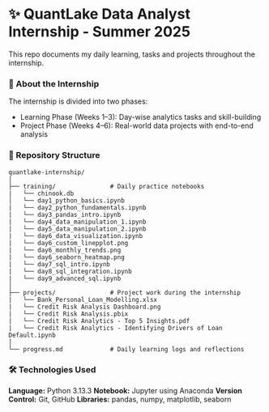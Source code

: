 # ✨ QuantLake Data Analyst Internship - Summer 2025

This repo documents my daily learning, tasks and projects throughout the internship.

### 🌟 About the Internship

The internship is divided into two phases:

- Learning Phase (Weeks 1–3): Day-wise analytics tasks and skill-building
- Project Phase (Weeks 4–6): Real-world data projects with end-to-end analysis

### 📁 Repository Structure

```
quantlake-internship/
│
├── training/               # Daily practice notebooks
|   └── chinook.db
│   └── day1_python_basics.ipynb
|   └── day2_python_fundamentals.ipynb
|   └── day3_pandas_intro.ipynb
|   └── day4_data_manipulation_1.ipynb
|   └── day5_data_manipulation_2.ipynb
|   └── day6_data_visualization.ipynb
|   └── day6_custom_linepplot.png
|   └── day6_monthly_trends.png
|   └── day6_seaborn_heatmap.png
|   └── day7_sql_intro.ipynb
|   └── day8_sql_integration.ipynb
|   └── day9_advanced_sql.ipynb
│
├── projects/               # Project work during the internship
|   └── Bank_Personal_Loan_Modelling.xlsx
|   └── Credit Risk Analysis Dashboard.png
|   └── Credit Risk Analysis.pbix
|   └── Credit Risk Analytics - Top 5 Insights.pdf
|   └── Credit Risk Analytics - Identifying Drivers of Loan Default.ipynb
│
└── progress.md             # Daily learning logs and reflections
```

### 🛠️ Technologies Used

**Language:** Python 3.13.3
**Notebook:** Jupyter using Anaconda
**Version Control:** Git, GitHub
**Libraries:** pandas, numpy, matplotlib, seaborn
